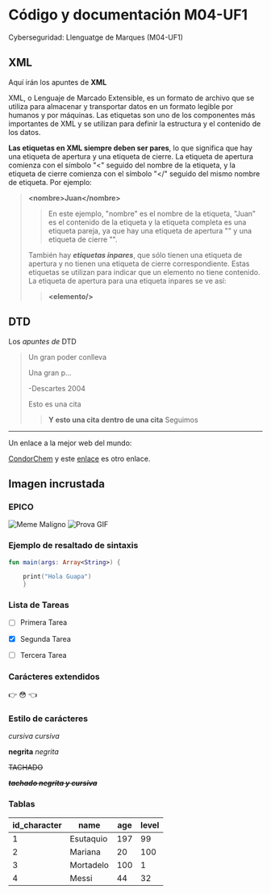 # Código y documentación M04-UF1
Cyberseguridad: Llenguatge de Marques (M04-UF1)

## XML
Aquí irán los apuntes de **XML**

XML, o Lenguaje de Marcado Extensible, es un formato de archivo que se utiliza para almacenar y transportar datos en un formato legible por humanos y por máquinas. Las etiquetas son uno de los componentes más importantes de XML y se utilizan para definir la estructura y el contenido de los datos.

**Las etiquetas en XML siempre deben ser pares**, lo que significa que hay una etiqueta de apertura y una etiqueta de cierre. La etiqueta de apertura comienza con el símbolo "<" seguido del nombre de la etiqueta, y la etiqueta de cierre comienza con el símbolo "</" seguido del mismo nombre de etiqueta. Por ejemplo:
>
>**\<nombre>Juan\</nombre>**
>> En este ejemplo, "nombre" es el nombre de la etiqueta, "Juan" es el contenido de la etiqueta y la etiqueta completa es una etiqueta pareja, ya que hay una etiqueta de apertura "<nombre>" y una etiqueta de cierre "</nombre>".
>
> También hay ***etiquetas inpares***, que sólo tienen una etiqueta de apertura y no tienen una etiqueta de cierre correspondiente. Estas etiquetas se utilizan para indicar que un elemento no tiene contenido. La etiqueta de apertura para una etiqueta inpares se ve así:
>
>>**\<elemento/>**

## DTD
Los _apuntes de_ DTD

> Un gran poder conlleva 
>
> Una gran p...
>
> -Descartes 2004
>
> Esto es una cita
>> **Y esto una cita dentro de una cita**
> Seguimos

---

Un enlace a la mejor web del mundo:

[CondorChem](https://condorchem.com)
y este [enlace](https://enti.cat) es otro enlace.

## Imagen incrustada
### EPICO

![Meme Maligno](https://i.kym-cdn.com/entries/icons/original/000/039/761/nerdfacecover.jpg)
			![Prova GIF](https://media.tenor.com/d914QufzT_QAAAAC/cat-epico-meme.gif)

### Ejemplo de resaltado de sintaxis

```kotlin
fun main(args: Array<String>) {

	print("Hola Guapa")
	}
```
### Lista de Tareas

- [ ] Primera Tarea
- [x] Segunda Tarea
- [ ] Tercera Tarea


### Carácteres extendidos

:point_right: :flushed: :point_left:

### Estilo de carácteres

*cursiva* _cursiva_

**negrita** _negrita_

~~TACHADO~~

~~***tachado negrita y cursiva***~~

### Tablas

| id_character | name | age| level |
| --- | --- | --- | --- |
| 1 | Esutaquio | 197 | 99 |
| 2 | Mariana | 20 | 100 |
| 3 | Mortadelo | 100 | 1 |
| 4 | Messi | 44 | 32 |
